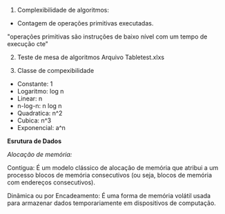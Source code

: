 1. Complexibilidade de algoritmos:
- Contagem de operações primitivas executadas.

"operações primitivas são instruções de baixo nível com um tempo de execução cte"

2. Teste de mesa de algoritmos
Arquivo Tabletest.xlxs

3. Classe de compexibilidade
- Constante: 1
- Logaritmo: log n
- Linear: n
- n-log-n: n log n
- Quadratica: n^2
- Cubica: n^3
- Exponencial: a^n

**Esrutura de Dados**

*Alocação de memória:*

Contigua: É um modelo clássico de alocação de memória que atribui a um processo blocos de memória consecutivos (ou seja, blocos de memória com endereços consecutivos).

Dinãmica ou por Encadeamento: É uma forma de memória volátil usada para armazenar dados temporariamente em dispositivos de computação.